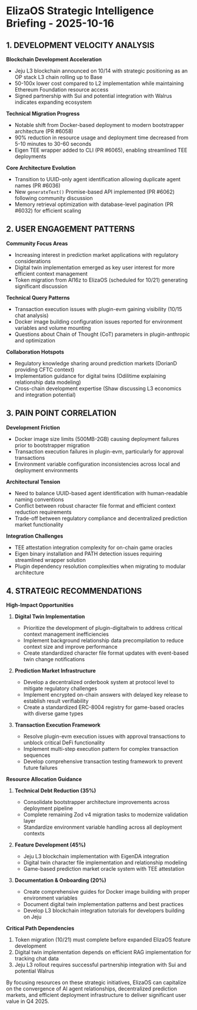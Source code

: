# ElizaOS Strategic Intelligence Briefing - 2025-10-16

## 1. DEVELOPMENT VELOCITY ANALYSIS

**Blockchain Development Acceleration**
- Jeju L3 blockchain announced on 10/14 with strategic positioning as an OP stack L3 chain rolling up to Base
- 50-100x lower cost compared to L2 implementation while maintaining Ethereum Foundation resource access
- Signed partnership with Sui and potential integration with Walrus indicates expanding ecosystem

**Technical Migration Progress**
- Notable shift from Docker-based deployment to modern bootstrapper architecture (PR #6058)
- 90% reduction in resource usage and deployment time decreased from 5-10 minutes to 30-60 seconds
- Eigen TEE wrapper added to CLI (PR #6065), enabling streamlined TEE deployments 

**Core Architecture Evolution**
- Transition to UUID-only agent identification allowing duplicate agent names (PR #6036)
- New `generateText()` Promise-based API implemented (PR #6062) following community discussion
- Memory retrieval optimization with database-level pagination (PR #6032) for efficient scaling

## 2. USER ENGAGEMENT PATTERNS

**Community Focus Areas**
- Increasing interest in prediction market applications with regulatory considerations
- Digital twin implementation emerged as key user interest for more efficient context management
- Token migration from AI16z to ElizaOS (scheduled for 10/21) generating significant discussion

**Technical Query Patterns**
- Transaction execution issues with plugin-evm gaining visibility (10/15 chat analysis)
- Docker image building configuration issues reported for environment variables and volume mounting
- Questions about Chain of Thought (CoT) parameters in plugin-anthropic and optimization

**Collaboration Hotspots**
- Regulatory knowledge sharing around prediction markets (DorianD providing CFTC context)
- Implementation guidance for digital twins (Odilitime explaining relationship data modeling)
- Cross-chain development expertise (Shaw discussing L3 economics and integration potential)

## 3. PAIN POINT CORRELATION

**Development Friction**
- Docker image size limits (500MB-2GB) causing deployment failures prior to bootstrapper migration
- Transaction execution failures in plugin-evm, particularly for approval transactions
- Environment variable configuration inconsistencies across local and deployment environments

**Architectural Tension**
- Need to balance UUID-based agent identification with human-readable naming conventions
- Conflict between robust character file format and efficient context reduction requirements
- Trade-off between regulatory compliance and decentralized prediction market functionality

**Integration Challenges**
- TEE attestation integration complexity for on-chain game oracles
- Eigen binary installation and PATH detection issues requiring streamlined wrapper solution
- Plugin dependency resolution complexities when migrating to modular architecture

## 4. STRATEGIC RECOMMENDATIONS

**High-Impact Opportunities**

1. **Digital Twin Implementation**
   - Prioritize the development of plugin-digitaltwin to address critical context management inefficiencies
   - Implement background relationship data precompilation to reduce context size and improve performance
   - Create standardized character file format updates with event-based twin change notifications

2. **Prediction Market Infrastructure**
   - Develop a decentralized orderbook system at protocol level to mitigate regulatory challenges
   - Implement encrypted on-chain answers with delayed key release to establish result verifiability
   - Create a standardized ERC-8004 registry for game-based oracles with diverse game types

3. **Transaction Execution Framework**
   - Resolve plugin-evm execution issues with approval transactions to unblock critical DeFi functionality
   - Implement multi-step execution pattern for complex transaction sequences
   - Develop comprehensive transaction testing framework to prevent future failures

**Resource Allocation Guidance**

1. **Technical Debt Reduction (35%)**
   - Consolidate bootstrapper architecture improvements across deployment pipeline
   - Complete remaining Zod v4 migration tasks to modernize validation layer
   - Standardize environment variable handling across all deployment contexts

2. **Feature Development (45%)**
   - Jeju L3 blockchain implementation with EigenDA integration
   - Digital twin character file implementation and relationship modeling
   - Game-based prediction market oracle system with TEE attestation

3. **Documentation & Onboarding (20%)**
   - Create comprehensive guides for Docker image building with proper environment variables
   - Document digital twin implementation patterns and best practices
   - Develop L3 blockchain integration tutorials for developers building on Jeju

**Critical Path Dependencies**

1. Token migration (10/21) must complete before expanded ElizaOS feature development
2. Digital twin implementation depends on efficient RAG implementation for tracking chat data
3. Jeju L3 rollout requires successful partnership integration with Sui and potential Walrus

By focusing resources on these strategic initiatives, ElizaOS can capitalize on the convergence of AI agent relationships, decentralized prediction markets, and efficient deployment infrastructure to deliver significant user value in Q4 2025.